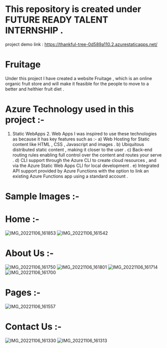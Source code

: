 # This repository is created under FUTURE READY TALENT INTERNSHIP .
  project demo link : https://thankful-tree-0d589a110.2.azurestaticapps.net/
  
# Fruitage
Under this project I have created a website Fruitage , which is an online organic fruit store and will make it feasible for the people to move to a better and helthier fruit diet . 

# Azure Technology used in this project :-
1. Static WebApps   2. Web Apps
I was inspired to use these technologies as because it has key features such as :-
a) Web Hosting for Static content like HTML , CSS , Javascript and images . 
b) Ubiquitous distributed static content , making it closer to the user . 
c) Back-end routing rules enabling full control over the content and routes your serve . 
d) CLI support through the Azure CLI to create cloud resources , and via the Azure Static Web Apps CLI for local development . 
e) Integrated API support provided by Azure Functions with the option to link an existing Azure Functions app using a standard account . 

# Sample Images :- 

# Home :-
![IMG_20221106_161853](https://user-images.githubusercontent.com/106385098/200166586-00df8eec-9818-43d3-a4bc-183218967c80.jpg)
![IMG_20221106_161542](https://user-images.githubusercontent.com/106385098/200166729-7d7c4369-48fd-4f62-ae4a-46232f81f58e.jpg)

# About Us :-
![IMG_20221106_161750](https://user-images.githubusercontent.com/106385098/200166637-c44937d6-21bc-46c3-8ebc-90132be634c7.jpg)
![IMG_20221106_161801](https://user-images.githubusercontent.com/106385098/200166646-eccaeb36-782e-4be0-94f7-91ad0a27767f.jpg)
![IMG_20221106_161714](https://user-images.githubusercontent.com/106385098/200166663-973155c6-06f0-432b-8ed5-139c5650a07d.jpg)
![IMG_20221106_161700](https://user-images.githubusercontent.com/106385098/200166671-7e5f5bdf-28ef-4704-8826-e5f81404a062.jpg)

# Pages :- 
![IMG_20221106_161557](https://user-images.githubusercontent.com/106385098/200166705-2e9d28fe-b474-4fc2-a6ee-4509498bd101.jpg)

# Contact Us :- 
![IMG_20221106_161330](https://user-images.githubusercontent.com/106385098/200166804-98e13600-895a-424d-aa53-b4230ed987bb.jpg)
![IMG_20221106_161313](https://user-images.githubusercontent.com/106385098/200166810-95f192ea-2a5a-4515-9523-58899cbae547.jpg)



